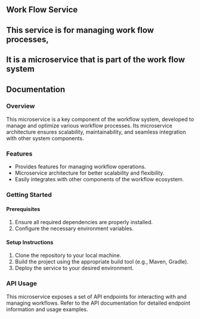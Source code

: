 ## Work Flow Service
## This service is for managing work flow processes,
## It is a microservice that is part of the work flow system

## Documentation

### Overview

This microservice is a key component of the workflow system, developed to manage and optimize various workflow
processes. Its microservice architecture ensures scalability, maintainability, and seamless integration with other
system components.

### Features

- Provides features for managing workflow operations.
- Microservice architecture for better scalability and flexibility.
- Easily integrates with other components of the workflow ecosystem.

### Getting Started

#### Prerequisites

1. Ensure all required dependencies are properly installed.
2. Configure the necessary environment variables.

#### Setup Instructions

1. Clone the repository to your local machine.
2. Build the project using the appropriate build tool (e.g., Maven, Gradle).
3. Deploy the service to your desired environment.

### API Usage

This microservice exposes a set of API endpoints for interacting with and managing workflows. Refer to the API
documentation for detailed endpoint information and usage examples.